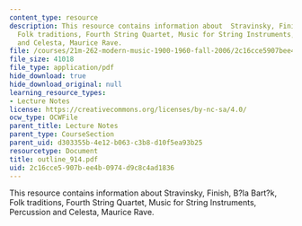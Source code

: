```yaml
---
content_type: resource
description: This resource contains information about  Stravinsky, Finish, B?la Bart?k,
  Folk traditions, Fourth String Quartet, Music for String Instruments, Percussion
  and Celesta, Maurice Rave.
file: /courses/21m-262-modern-music-1900-1960-fall-2006/2c16cce5907bee4b0974d9c8c4ad1836_outline_914.pdf
file_size: 41018
file_type: application/pdf
hide_download: true
hide_download_original: null
learning_resource_types:
- Lecture Notes
license: https://creativecommons.org/licenses/by-nc-sa/4.0/
ocw_type: OCWFile
parent_title: Lecture Notes
parent_type: CourseSection
parent_uid: d303355b-4e12-b063-c3b8-d10f5ea93b25
resourcetype: Document
title: outline_914.pdf
uid: 2c16cce5-907b-ee4b-0974-d9c8c4ad1836
---
```

This resource contains information about  Stravinsky, Finish, B?la Bart?k, Folk traditions, Fourth String Quartet, Music for String Instruments, Percussion and Celesta, Maurice Rave.